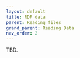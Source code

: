 ```yaml
---
layout: default
title: RDF data
parent: Reading files
grand_parent: Reading Data
nav_order: 2
---
```


TBD.
